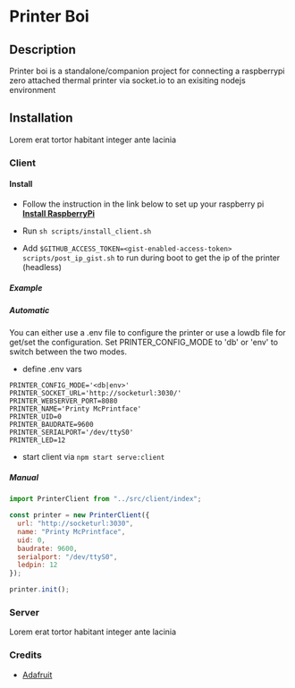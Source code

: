 # Printer Boi

## Description

Printer boi is a standalone/companion project for connecting a raspberrypi zero attached thermal printer via socket.io to an exisiting nodejs environment

## Installation

Lorem erat tortor habitant integer ante lacinia

### Client

#### Install

- Follow the instruction in the link below to set up your raspberry pi\
  **[Install RaspberryPi](https://styxit.com/2017/03/14/headless-raspberry-setup.html)**

- Run `sh scripts/install_client.sh`

- Add `$GITHUB_ACCESS_TOKEN=<gist-enabled-access-token> scripts/post_ip_gist.sh` to run during boot to get the ip of the printer (headless)

##### Example

##### Automatic

You can either use a .env file to configure the printer or use a lowdb file for get/set the configuration.
Set PRINTER_CONFIG_MODE to 'db' or 'env' to switch between the two modes.

- define .env vars

```dotenv
PRINTER_CONFIG_MODE='<db|env>'
PRINTER_SOCKET_URL='http://socketurl:3030/'
PRINTER_WEBSERVER_PORT=8080
PRINTER_NAME='Printy McPrintface'
PRINTER_UID=0
PRINTER_BAUDRATE=9600
PRINTER_SERIALPORT='/dev/ttyS0'
PRINTER_LED=12
```

- start client via `npm start serve:client`

##### Manual

```javascript
import PrinterClient from "../src/client/index";

const printer = new PrinterClient({
  url: "http://socketurl:3030",
  name: "Printy McPrintface",
  uid: 0,
  baudrate: 9600,
  serialport: "/dev/ttyS0",
  ledpin: 12
});

printer.init();
```

### Server

Lorem erat tortor habitant integer ante lacinia

### Credits

- [Adafruit](https://github.com/adafruit/Python-Thermal-Printer)
